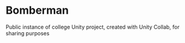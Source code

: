 # Bomberman
Public instance of college Unity project, created with Unity Collab, for sharing purposes
